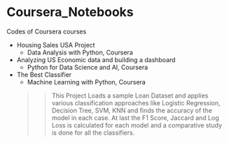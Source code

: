 # Coursera_Notebooks
Codes of Coursera courses

 - Housing Sales USA Project 
   - Data Analysis with Python, Coursera
 - Analyzing US Economic data and building a dashboard
   - Python for Data Science and AI, Coursera
 - The Best Classifier
   - Machine Learning with Python, Coursera
   >>This Project Loads a sample Loan Dataset and applies various classification approaches like Logistic Regression, Decision Tree, SVM, KNN and finds the accuracy of the model    in each case. At last the F1 Score, Jaccard and Log Loss is calculated for each model and a comparative study is done for all the classifiers.
